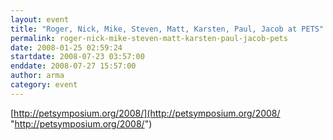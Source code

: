 ```yaml
---
layout: event
title: "Roger, Nick, Mike, Steven, Matt, Karsten, Paul, Jacob at PETS"
permalink: roger-nick-mike-steven-matt-karsten-paul-jacob-pets
date: 2008-01-25 02:59:24
startdate: 2008-07-23 03:57:00
enddate: 2008-07-27 15:57:00
author: arma
category: event
---
```


[http://petsymposium.org/2008/](http://petsymposium.org/2008/ "http://petsymposium.org/2008/")
